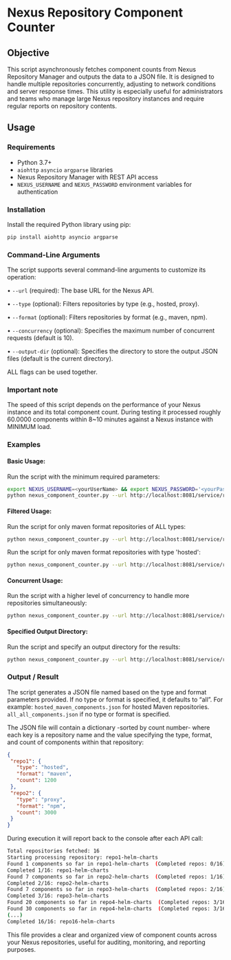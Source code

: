 # Nexus Repository Component Counter

## Objective
This script asynchronously fetches component counts from Nexus Repository Manager and outputs the data to a JSON file. 
It is designed to handle multiple repositories concurrently, adjusting to network conditions and server response times. 
This utility is especially useful for administrators and teams who manage large Nexus repository instances and require regular reports on repository contents.

## Usage
### Requirements
- Python 3.7+
- `aiohttp` `asyncio` `argparse` libraries
- Nexus Repository Manager with REST API access
- `NEXUS_USERNAME` and `NEXUS_PASSWORD` environment variables for authentication

### Installation
Install the required Python library using pip:
```bash
pip install aiohttp asyncio argparse
```

### Command-Line Arguments
The script supports several command-line arguments to customize its operation:

• `--url` (required): The base URL for the Nexus API.

• `--type` (optional): Filters repositories by type (e.g., hosted, proxy).

• `--format` (optional): Filters repositories by format (e.g., maven, npm).

• `--concurrency` (optional): Specifies the maximum number of concurrent requests (default is 10).

• `--output-dir` (optional): Specifies the directory to store the output JSON files (default is the current directory).

ALL flags can be used together.

### Important note
The speed of this script depends on the performance of your Nexus instance and its total component count.
During testing it processed roughly 60.0000 components within 8~10 minutes against a Nexus instance with MINIMUM load.

### Examples
#### Basic Usage:
Run the script with the minimum required parameters:
```bash
export NEXUS_USERNAME=<yourUserName> && export NEXUS_PASSWORD='<yourPassword>'
python nexus_component_counter.py --url http://localhost:8081/service/rest/v1
```

#### Filtered Usage:
Run the script for only maven format repositories of ALL types:
```bash
python nexus_component_counter.py --url http://localhost:8081/service/rest/v1 --format maven
```

Run the script for only maven format repositories with type 'hosted':
```bash
python nexus_component_counter.py --url http://localhost:8081/service/rest/v1 --format maven --type hosted
```

#### Concurrent Usage:
Run the script with a higher level of concurrency to handle more repositories simultaneously:
```bash
python nexus_component_counter.py --url http://localhost:8081/service/rest/v1 --concurrency 20
```

#### Specified Output Directory:
Run the script and specify an output directory for the results:
```bash
python nexus_component_counter.py --url http://localhost:8081/service/rest/v1 --output-dir /path/to/output
```

### Output / Result
The script generates a JSON file named based on the type and format parameters provided. If no type or format is specified, it defaults to “all”. For example:
`hosted_maven_components.json` for hosted Maven repositories.
`all_all_components.json` if no type or format is specified.

The JSON file will contain a dictionary -sorted by count number- where each key is a repository name and the value specifying the type, format, and count of components within that repository:
```json
{
 "repo1": {
   "type": "hosted",
   "format": "maven",
   "count": 1200
 },
 "repo2": {
   "type": "proxy",
   "format": "npm",
   "count": 3000
 }
}
```

During execution it will report back to the console after each API call:
```bash
Total repositories fetched: 16
Starting processing repository: repo1-helm-charts
Found 1 components so far in repo1-helm-charts  (Completed repos: 0/16)
Completed 1/16: repo1-helm-charts
Found 7 components so far in repo2-helm-charts  (Completed repos: 1/16)
Completed 2/16: repo2-helm-charts
Found 7 components so far in repo3-helm-charts  (Completed repos: 2/16)
Completed 3/16: repo3-helm-charts
Found 20 components so far in repo4-helm-charts  (Completed repos: 3/16)
Found 30 components so far in repo4-helm-charts  (Completed repos: 3/16)
(...)
Completed 16/16: repo16-helm-charts
```
This file provides a clear and organized view of component counts across your Nexus repositories, useful for auditing, monitoring, and reporting purposes.

